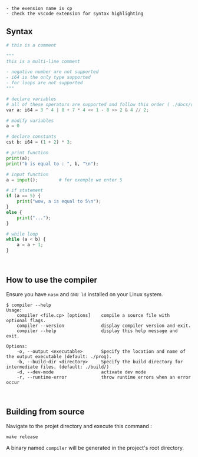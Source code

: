 ```
- the exension name is cp
- check the vscode extension for syntax highlighting
```


## Syntax 

```python
# this is a comment

"""
this is a multi-line comment

- negative number are not supported
- i64 is the only type supported
- for loops are not supported
"""

# declare variables
# all of these operators are supported and follow this order ( ./docs/operator-order.txt )
var a: i64 = 3 ^ 4 | 8 + 7 * 4 << 1 - 8 >> 2 & 4 // 2;

# modify variables
a = 0

# declare constants
cst b: i64 = (1 + 2) * 3; 

# print function
print(a);
print("b is equal to : ", b, "\n");

# input function
a = input();        # for exemple we enter 5

# if statement
if (a == 5) {
    print("wow, a is equal to 5\n");
}
else {
    print("...");
}

# while loop
while (a < b) {
    a = a + 1;
}
``` 

<br>

## How to use the compiler

Ensure you have `nasm` and `GNU ld` installed on your Linux system.
```
$ compiler --help                                    
Usage:
    compiler <file.cp> [options]    compile a source file with optional flags.
    compiler --version              display compiler version and exit.
    compiler --help                 display this help message and exit.

Options:
    -o, --output <executable>       Specify the location and name of the output executable (default: ./prog).
    -b, --build-dir <directory>     Specify the build directory for intermediate files. (default: ./build/)
    -d, --dev-mode                  activate dev mode
    -r, --runtime-error             throw runtime errors when an error occur
``` 

<br>

## Building from source

Navigate to the projet directory and execute this command :
```shell
make release
``` 

A binary named `compiler` will be generated in the project's root directory.